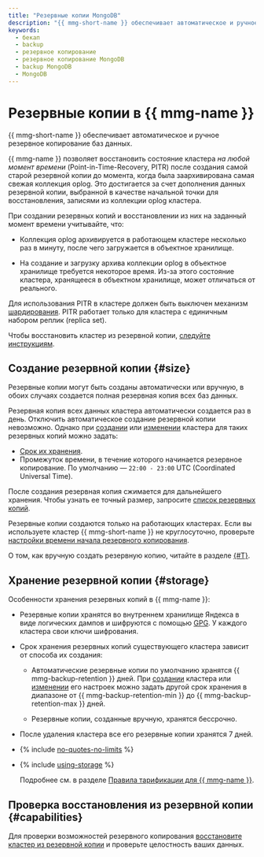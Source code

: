 ```yaml
---
title: "Резервные копии MongoDB"
description: "{{ mmg-short-name }} обеспечивает автоматическое и ручное резервное копирование баз данных MongoDB. Резервные копии занимают место в объеме хранилища, выделенном для кластера. Поддерживается восстановление состояния кластера на заданный момент времени (Point-in-Time-Recovery, PITR)."
keywords:
  - бекап
  - backup
  - резервное копирование
  - резервное копирование MongoDB
  - backup MongoDB
  - MongoDB
---
```


# Резервные копии в {{ mmg-name }}

{{ mmg-short-name }} обеспечивает автоматическое и ручное резервное копирование баз данных.

{{ mmg-name }} позволяет восстановить состояние кластера _на любой момент времени_ (Point-in-Time-Recovery, PITR) после создания самой старой резервной копии до момента, когда была заархивирована самая свежая коллекция oplog. Это достигается за счет дополнения данных резервной копии, выбранной в качестве начальной точки для восстановления, записями из коллекции oplog кластера.

При создании резервных копий и восстановлении из них на заданный момент времени учитывайте, что:

* Коллекция oplog архивируется в работающем кластере несколько раз в минуту, после чего загружается в объектное хранилище.

* На создание и загрузку архива коллекции oplog в объектное хранилище требуется некоторое время. Из-за этого состояние кластера, хранящееся в объектном хранилище, может отличаться от реального.

Для использования PITR в кластере должен быть выключен механизм [шардирования](../tutorials/sharding.md). PITR работает только для кластера с единичным набором реплик (replica set).

Чтобы восстановить кластер из резервной копии, [следуйте инструкциям](../operations/cluster-backups.md#restore).

## Создание резервной копии {#size}

Резервные копии могут быть созданы автоматически или вручную, в обоих случаях создается полная резервная копия всех баз данных.

Резервная копия всех данных кластера автоматически создается раз в день. Отключить автоматическое создание резервной копии невозможно. Однако при [создании](../operations/cluster-create.md) или [изменении](../operations/update.md#change-additional-settings) кластера для таких резервных копий можно задать:

* [Срок их хранения](#storage).
* Промежуток времени, в течение которого начинается резервное копирование. По умолчанию — `22:00 - 23:00` UTC (Coordinated Universal Time).

После создания резервная копия сжимается для дальнейшего хранения. Чтобы узнать ее точный размер, запросите [список резервных копий](../operations/cluster-backups.md#list-backups).

Резервные копии создаются только на работающих кластерах. Если вы используете кластер {{ mmg-short-name }} не круглосуточно, проверьте [настройки времени начала резервного копирования](../operations/update.md#change-additional-settings).

О том, как вручную создать резервную копию, читайте в разделе [{#T}](../operations/cluster-backups.md).

## Хранение резервной копии {#storage}

Особенности хранения резервных копий в {{ mmg-name }}:

* Резервные копии хранятся во внутреннем хранилище Яндекса в виде логических дампов и шифруются с помощью [GPG](https://ru.wikipedia.org/wiki/GnuPG). У каждого кластера свои ключи шифрования.

* Срок хранения резервных копий существующего кластера зависит от способа их создания:

    * Автоматические резервные копии по умолчанию хранятся {{ mmg-backup-retention }} дней. При [создании](../operations/cluster-create.md) кластера или [изменении](../operations/update.md#change-additional-settings) его настроек можно задать другой срок хранения в диапазоне от {{ mmg-backup-retention-min }} до {{ mmg-backup-retention-max }} дней.

    * Резервные копии, созданные вручную, хранятся бессрочно.

* После удаления кластера все его резервные копии хранятся 7 дней.

* {% include [no-quotes-no-limits](../../_includes/mdb/backups/no-quotes-no-limits.md) %}
* {% include [using-storage](../../_includes/mdb/backups/storage.md) %}

    Подробнее см. в разделе [Правила тарификации для {{ mmg-name }}](../pricing.md#rules-storage).

## Проверка восстановления из резервной копии {#capabilities}

Для проверки возможностей резервного копирования [восстановите кластер из резервной копии](../operations/cluster-backups.md) и проверьте целостность ваших данных.
